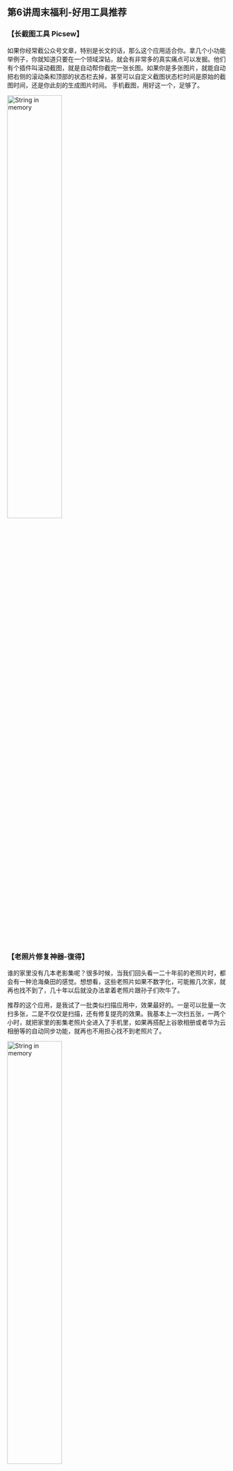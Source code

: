 ## 第6讲周末福利-好用工具推荐


### 【长截图工具 Picsew】

如果你经常截公众号文章，特别是长文的话，那么这个应用适合你。拿几个小功能举例子，你就知道只要在一个领域深钻，就会有非常多的真实痛点可以发掘。他们有个插件叫滚动截图，就是自动帮你截完一张长图。如果你是多张图片，就能自动把右侧的滚动条和顶部的状态栏去掉，甚至可以自定义截图状态栏时间是原始的截图时间，还是你此刻的生成图片时间。
手机截图，用好这一个，足够了。

<img alt="String in memory" src="img/day06/tool-01.jpeg" class="center" width="50%"/>

### 【老照片修复神器-復得】
谁的家里没有几本老影集呢？很多时候，当我们回头看一二十年前的老照片时，都会有一种沧海桑田的感觉。想想看，这些老照片如果不数字化，可能搬几次家，就再也找不到了，几十年以后就没办法拿着老照片跟孙子们吹牛了。

推荐的这个应用，是我试了一批类似扫描应用中，效果最好的。一是可以批量一次扫多张，二是不仅仅是扫描，还有修复提亮的效果。我基本上一次扫五张，一两个小时，就把家里的影集老照片全进入了手机里，如果再搭配上谷歌相册或者华为云相册等的自动同步功能，就再也不用担心找不到老照片了。

<img alt="String in memory" src="img/day06/tool-02.jpeg" class="center" width="50%"/>

### 【视频照片压缩大师】
我猜这个应用，应该是一个典型的理工男做出来的。因为无论从产品的名字，还是产品的设计风格，都透露出一种“你别管啥虚头巴脑的，好用就成”的直男气息。如果你经常要在微信里发视频，但是又因为视频过大发送失败，那么可以试试这个应用，能把视频体积缩小到原来的五分之一，并且在画质上损害不大。

<img alt="String in memory" src="img/day06/tool-03.jpeg" class="center" width="50%"/>

### 【全历史】
这个产品对于很多历史爱好者并不陌生，很多时候我们在阅读时，经常不知道当年的这个地名，现在在哪里，而用全历史，经常可以看到很多历史地理之间的联系。我在看郭建龙的那本《中央帝国的军事密码》时，就是一边看书，一边对照着全历史里当年的老地图，遐想着古战场的模样。

<img alt="String in memory" src="img/day06/tool-04.jpeg" class="center" width="50%"/>

### 【Pacer】
这是一款针对步行运动的健身应用，页面简洁，上手容易。相比 keep 这种综合性的健身 App,Pacer 显得简单和纯粹很多。不过围绕跑步和徒步的功能，并不少，其中还有虚拟挑战赛，例如有 50 公里的乞力马扎罗山奇幻之旅，就是你在现实中走 50 公里，在应用里就能看到整条线路里一个个的里程碑。

这款应用其实并不是新应用，我在几年前的苹果开发者大会上见过它的身影，但是一直不知道这个开发团队是哪里的。在 Pacer 的官网/博客等很多地方，都没标明开发者所在地，找了很久，终于发现了这款应用其实是国产健身应用“动动”的海外版。不过对比了一下国内版的动动和国外版的 Pacer，我建议你使用 Pacer，因为没广告。

<img alt="String in memory" src="img/day06/tool-05.jpeg" class="center" width="50%"/>

### 【小日常】
你是不是经常想养成一个新习惯，但是坚持不了几天就忘记了？小日常就是一个专门记录你每天不同习惯的小工具，整个设计风格非常卡通，细节处理的很好，例如给不同的习惯设置各种个性化的提醒，并且非常清晰的告诉你，每个习惯你都坚持了多久。

有了这个工具，你所要做的就剩下了一件事情，那就是记得打开它。不过对于 iOS14 系统，已经有小组件可以方便的记录。

<img alt="String in memory" src="img/day06/tool-06.jpeg" class="center" width="50%"/>

### 【Notion】
试用过上百种笔记类 App，现在日常使用 Notion，印象笔记用来备份。Notion上手门槛稍高，因为 可以非常自由的构建各种链接和模块，大部分人刚开始都不会太适应。不过我保证，当你坚持用上半个月，你一定会爱上这款应用。

甚至可以用这个做一个小型博客，快速搭建一个很好看的页面。上周在一个讲座上，我快速的做课堂笔记，一下课，把笔记链接直接扔到同学群里，可以复制文字可以共建页面可以一键直达重点。

<img alt="String in memory" src="img/day06/tool-07.jpeg" class="center" width="50%"/>

### 【喝水时间】
你忙起来是不是经常忘记喝水，对于数据控来说，是不是也想知道自己每天喝多少水？那么喝水时间就是一个专注在统计喝水量的工具。

其实说“水”不足以涵盖它的全面，只要是液体，这里基本都可以找到，例如“中药”“泡腾片”“啤酒”“可尔必思”……更贴心的还有周末模式，就是 12 点之前不会提醒你喝水，免得打扰你周末好梦。

<img alt="String in memory" src="img/day06/tool-08.jpeg" class="center" width="50%"/>

### 【如视 VR】
我一直有一个爱好，就是在不想工作的时候，打开贝壳找房，按照房价从高到低排列，挑出那种亿元别墅，用 VR 看房，想象一下自己拥有那种豪宅，从地下三层到地上三层走一遍，看完之后，感觉浑身充满了革命的力量。

而 如视 VR 就是贝壳找房的 VR 技术团队做的面向 C 端用户的产品。以前做一个 VR 必须上超级专业昂贵的设备来进行扫描，现在人人都可以自己用手机来做一个VR。现在这个产品名气还不大，不过未来如果在交互体验上再优化一下，那么很多场景都可以切入，例如让别人看看自己的房间，例如线上虚拟看展等等。

<img alt="String in memory" src="img/day06/tool-09.jpeg" class="center" width="50%"/>

### 【iNote 灵感笔记】
如果说 Notion 胜在功能强大，那么 iNote 灵感笔记就胜在颜值高，你可以用来记录一些只言片语，然后用一些很漂亮的卡片模板分享到朋友圈里。

<img alt="String in memory" src="img/day06/tool-10.jpeg" class="center" width="50%"/>
